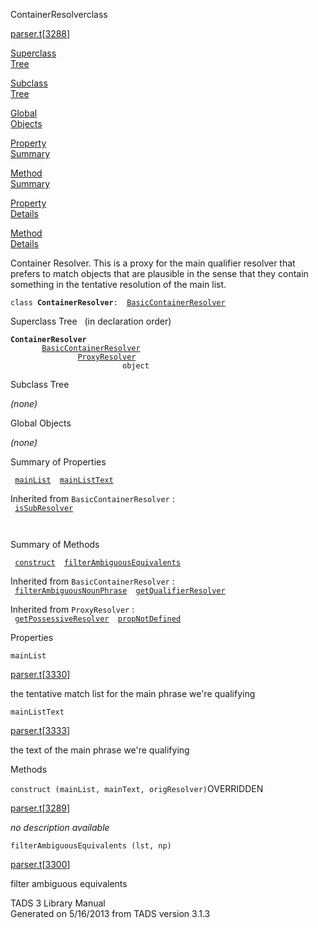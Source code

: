 <span class="title">ContainerResolver</span><span class="type">class</span>

[parser.t](../file/parser.t.html)\[[3288](../source/parser.t.html#3288)\]

[Superclass  
Tree](#_SuperClassTree_)

[Subclass  
Tree](#_SubClassTree_)

[Global  
Objects](#_ObjectSummary_)

[Property  
Summary](#_PropSummary_)

[Method  
Summary](#_MethodSummary_)

[Property  
Details](#_Properties_)

[Method  
Details](#_Methods_)

<div class="fdesc">

Container Resolver. This is a proxy for the main qualifier resolver that
prefers to match objects that are plausible in the sense that they
contain something in the tentative resolution of the main list.

`class `**`ContainerResolver`**` :   `[`BasicContainerResolver`](../object/BasicContainerResolver.html)

</div>

<span id="_SuperClassTree_"></span>

<div class="mjhd">

<span class="hdln">Superclass Tree</span>   (in declaration order)

</div>

**`ContainerResolver`**  
`         `[`BasicContainerResolver`](../object/BasicContainerResolver.html)  
`                 `[`ProxyResolver`](../object/ProxyResolver.html)  
`                         object`  
<span id="_SubClassTree_"></span>

<div class="mjhd">

<span class="hdln">Subclass Tree</span>  

</div>

*(none)* <span id="_ObjectSummary_"></span>

<div class="mjhd">

<span class="hdln">Global Objects</span>  

</div>

*(none)* <span id="_PropSummary_"></span>

<div class="mjhd">

<span class="hdln">Summary of Properties</span>  

</div>

` `[`mainList`](#mainList)`  `[`mainListText`](#mainListText)`  `

Inherited from `BasicContainerResolver` :  
` `[`isSubResolver`](../object/BasicContainerResolver.html#isSubResolver)`  `

` `

<span id="_MethodSummary_"></span>

<div class="mjhd">

<span class="hdln">Summary of Methods</span>  

</div>

` `[`construct`](#construct)`  `[`filterAmbiguousEquivalents`](#filterAmbiguousEquivalents)`  `

Inherited from `BasicContainerResolver` :  
` `[`filterAmbiguousNounPhrase`](../object/BasicContainerResolver.html#filterAmbiguousNounPhrase)`  `[`getQualifierResolver`](../object/BasicContainerResolver.html#getQualifierResolver)`  `

Inherited from `ProxyResolver` :  
` `[`getPossessiveResolver`](../object/ProxyResolver.html#getPossessiveResolver)`  `[`propNotDefined`](../object/ProxyResolver.html#propNotDefined)`  `

<span id="_Properties_"></span>

<div class="mjhd">

<span class="hdln">Properties</span>  

</div>

<span id="mainList"></span>

`mainList`

[parser.t](../file/parser.t.html)\[[3330](../source/parser.t.html#3330)\]

<div class="desc">

the tentative match list for the main phrase we're qualifying

</div>

<span id="mainListText"></span>

`mainListText`

[parser.t](../file/parser.t.html)\[[3333](../source/parser.t.html#3333)\]

<div class="desc">

the text of the main phrase we're qualifying

</div>

<span id="_Methods_"></span>

<div class="mjhd">

<span class="hdln">Methods</span>  

</div>

<span id="construct"></span>

`construct (mainList, mainText, origResolver)`<span class="rem">OVERRIDDEN</span>

[parser.t](../file/parser.t.html)\[[3289](../source/parser.t.html#3289)\]

<div class="desc">

*no description available*

</div>

<span id="filterAmbiguousEquivalents"></span>

`filterAmbiguousEquivalents (lst, np)`

[parser.t](../file/parser.t.html)\[[3300](../source/parser.t.html#3300)\]

<div class="desc">

filter ambiguous equivalents

</div>

<div class="ftr">

TADS 3 Library Manual  
Generated on 5/16/2013 from TADS version 3.1.3

</div>
